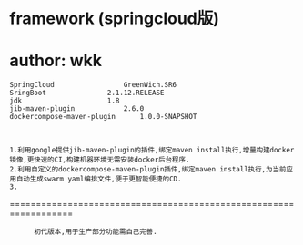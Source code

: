 # framework (springcloud版)
author: wkk
==================================================================
	SpringCloud 				GreenWich.SR6
	SringBoot 				2.1.12.RELEASE
	jdk 					1.8
	jib-maven-plugin 			2.6.0
	dockercompose-maven-plugin 		1.0.0-SNAPSHOT
	


	1.利用google提供jib-maven-plugin的插件,绑定maven install执行,增量构建docker镜像,更快速的CI,构建机器环境无需安装docker后台程序.
	2.利用自定义的dockercompose-maven-plugin插件,绑定maven install执行,为当前应用自动生成swarm yaml编排文件,便于更智能便捷的CD.
	3.
==================================================================</br>

          初代版本,用于生产部分功能需自己完善.
